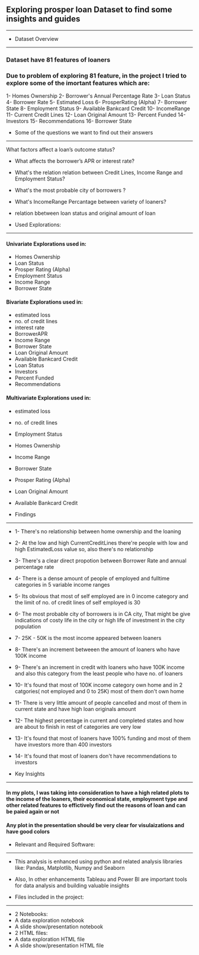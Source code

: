 ## Exploring prosper loan Dataset to find some insights and guides
***

* Dataset Overview 
***
### Dataset have 81 features of loaners 
### Due to problem of exploring 81 feature, in the project I tried to explore some of the imortant features which are:

 1- Homes Ownership
 2- Borrower's Annual Percentage Rate
 3- Loan Status
 4- Borrower Rate
 5- Estimated Loss
 6- ProsperRating (Alpha)
 7- Borrower State
 8- Employment Status
 9- Available Bankcard Credit
 10- IncomeRange
 11- Current Credit Lines
 12- Loan Original Amount
 13- Percent Funded
 14- Investors
 15- Recommendations
 16- Borrower State

* Some of the questions we want to find out their answers 
***
 What factors affect a loan’s outcome status?
* What affects the borrower’s APR or interest rate?
* What's the relation relation between Credit Lines, Income Range and Employment Status?
* What's the most probable city of borrowers ?
* What's IncomeRange Percantage between variety of loaners?
* relation bbetween loan status and original amount of loan

* Used Explorations:
***
#### Univariate Explorations used in:
  *   Homes Ownership
  *   Loan Status
  *   Prosper Rating (Alpha)
  *   Employment Status
  *   Income Range
  *   Borrower State

#### Bivariate Explorations used in:
  *    estimated loss
  *    no. of credit lines
  *    interest rate
  *    BorrowerAPR
  *    Income Range
  *    Borrower State
  *    Loan Original Amount
  *    Available Bankcard Credit
  *    Loan Status
  *    Investors
  *    Percent Funded
  *    Recommendations

#### Multivariate Explorations used in:
  *    estimated loss
  *    no. of credit lines
  *    Employment Status
  *    Homes Ownership
  *    Income Range
  *    Borrower State
  *    Prosper Rating (Alpha)
  *    Loan Original Amount
  *    Available Bankcard Credit

* Findings
***
 * 1- There's no relationship between home ownership and the loaning
 * 2- At the low and high CurrentCreditLines there're people with low and high EstimatedLoss value so, also there's no relationship
 * 3- There's a clear direct propotion between Borrower Rate and annual percentage rate
 * 4- There is a dense amount of people of employed and fulltime categories in 5 variable income ranges
 * 5- Its obvious that most of self employed are in 0 income category and the limit of no. of credit lines of self employed is 30 
 * 6- The most probable city of borrowers is in CA city, That might be give indications of costy life in the city or high life of investment in the city population
 * 7- 25K - 50K is the most income appeared between loaners 
 * 8- There's an increment betweeen the amount of loaners who have 100K income
 * 9- There's an increment in credit with loaners who have 100K income and also this category from the least people who have no. of loaners
 * 10- It's found that most of 100K income category own home and in 2 catgories( not employed and 0 to 25K) most of them don't own home
 * 11- There is very little amount of people cancelled and most of them in current state and have high loan originals amount
 * 12- The highest percentage in current and completed states and how are about to finish in rest of categories are very low
 * 13- It's found that most of loaners have 100% funding and most of them have investors more than 400 investors
 * 14- It's found that most of loaners don't have recommendations to investors

* Key Insights
***
#### In my plots, I was taking into consideration to have a high related plots to the income of the loaners, their economical state, employment type and other related features to effictively find out the reasons of loan and can be paied again or not 
#### Any plot in the presentation should be very clear for visulaizations and have good colors 

* Relevant and Required Software:
***
 * This analysis is enhanced using python and related analysis libraries like: Pandas, Matplotlib, Numpy and Seaborn 
 * Also, In other enhancements Tableau and Power BI are important tools for data analysis and building valuable insights 

* Files included in the project:
***
  * 2 Notebooks:
  * A data exploration notebook
  * A slide show/presentation notebook
  * 2 HTML files:
  * A data exploration HTML file
  * A slide show/presentation HTML file



